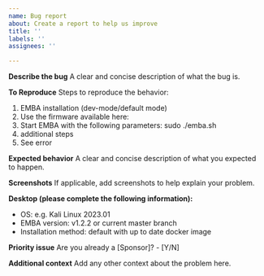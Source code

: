 ```yaml
---
name: Bug report
about: Create a report to help us improve
title: ''
labels: ''
assignees: ''

---
```


**Describe the bug**
A clear and concise description of what the bug is.

**To Reproduce**
Steps to reproduce the behavior:
1. EMBA installation (dev-mode/default mode)
2. Use the firmware available here: <Insert URL>
3. Start EMBA with the following parameters: sudo ./emba.sh <insert further parameters>
4. additional steps
5. See error

**Expected behavior**
A clear and concise description of what you expected to happen.

**Screenshots**
If applicable, add screenshots to help explain your problem.

**Desktop (please complete the following information):**
- OS: e.g. Kali Linux 2023.01
- EMBA version: v1.2.2 or current master branch
- Installation method: default with up to date docker image

**Priority issue**
Are you already a \[Sponsor]? - [Y/N]


**Additional context**
Add any other context about the problem here.

[Sponsor]: https://github.com/sponsors/e-m-b-a
